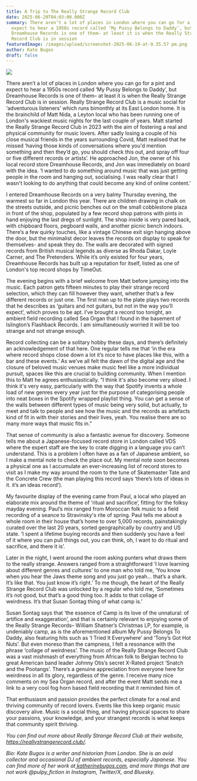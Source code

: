 ```yaml
---
title: A Trip to The Really Strange Record Club
date: 2025-06-20T04:03:00.000Z
summary: There aren’t a lot of places in London where you can go for a pint and
  expect to hear a 1950s record called ‘My Pussy Belongs to Daddy’, but
  Dreamhouse Records is one of them– at least it is when the Really Strange
  Record Club is in session
featuredImage: /images/upload/screenshot-2025-06-19-at-9.35.57 pm.png
author: Kate Bugos
draft: false
---
```

![](/images/upload/screenshot-2025-06-19-at-9.35.57 pm.png)

There aren’t a lot of places in London where you can go for a pint and expect to hear a 1950s record called ‘My Pussy Belongs to Daddy’, but Dreamhouse Records is one of them– at least it is when the Really Strange Record Club is in session. Really Strange Record Club is a music social for ‘adventurous listeners’ which runs bimonthly at its East London home. It is the brainchild of Matt Nida, a Leyton local who has been running one of London's wackiest music nights for the last couple of years. Matt started the Really Strange Record Club in 2023 with the aim of fostering a real and physical community for music lovers. After sadly losing a couple of his close musical friends in the years surrounding Covid, Matt realised that he missed ‘having those kinds of conversations where you'd mention something and then they’d go, you should check this out, and spray off four or five different records or artists’. He approached Jon, the owner of his local record store Dreamhouse Records, and Jon was immediately on board with the idea. ‘I wanted to do something around music that was just getting people in the room and hanging out, socialising. I was really clear that I wasn't looking to do anything that could become any kind of online content.’

I entered Dreamhouse Records on a very balmy Thursday evening, the warmest so far in London this year. There are children drawing in chalk on the streets outside, and picnic benches out on the small cobblestone plaza in front of the shop, populated by a few record shop patrons with pints in hand enjoying the last dregs of sunlight. The shop inside is very pared back, with chipboard floors, pegboard walls, and another picnic bench indoors. There’s a few quirky touches, like a vintage Chinese exit sign hanging above the door, but the minimalist decor leaves the records on display to speak for themselves- and speak they do. The walls are decorated with signed records from British musical legends as diverse as Rhoda Dakar, Loyle Carner, and The Pretenders. While it’s only existed for four years, Dreamhouse Records has built up a reputation for itself, listed as one of London's top record shops by TimeOut. 

The evening begins with a brief welcome from Matt before jumping into the music. Each patron gets fifteen minutes to play their strange record selection, which they can fill however they want, whether that’s a few different records or just one. The first man up to the plate plays two records that he describes as ‘guitars and not guitars, but not in the way you’ll expect’, which proves to be apt. I’ve brought a record too tonight, an ambient field recording called Sea Organ that I found in the basement of Islington’s Flashback Records. I am simultaneously worried it will be too strange and not strange enough. 

Record collecting can be a solitary hobby these days, and there’s definitely an acknowledgement of that here. One regular tells me that ‘in the era where record shops close down a lot it’s nice to have places like this, with a bar and these events.’ As we’ve all felt the dawn of the digital age and the closure of beloved music venues make music feel like a more individual pursuit, spaces like this are crucial to building community. When I mention this to Matt he agrees enthusiastically. “I think it's also become very siloed. I think it's very easy, particularly with the way that Spotify invents a whole load of new genres every year just for the purpose of categorising people into neat boxes in the Spotify wrapped playlist thing. You can get a sense of the walls between different types of music being very solid, but actually, to meet and talk to people and see how the music and the records as artefacts kind of fit in with their stories and their lives, yeah. You realise there are so many more ways that music fits in.”

That sense of community is also a fantastic avenue for discovery. Someone tells me about a Japanese-focused record store in London called VDS where the expert staff are the key to crate digging in a language you can’t understand. This is a problem I often have as a fan of Japanese ambient, so I make a mental note to check the place out. My mental note soon becomes a physical one as I accumulate an ever-increasing list of record stores to visit as I make my way around the room to the tune of Skatemaster Tate and the Concrete Crew (the man playing this record says ‘there’s lots of ideas in it. it’s an ideas record’). 

My favourite display of the evening came from Paul, a local who played an elaborate mix around the theme of ‘ritual and sacrifice’, fitting for the folksy mayday evening. Paul’s mix ranged from Moroccan folk music to a field recording of a seance to Stravinsky's rite of spring. Paul tells me about a whole room in their house that’s home to over 5,000 records, painstakingly curated over the last 20 years, sorted geographically by country and US state. ‘I spent a lifetime buying records and then suddenly you have a feel of it where you can pull things out, you can think, oh, I want to do ritual and sacrifice, and there it is’. 

Later in the night, I went around the room asking punters what draws them to the really strange. Answers ranged from a straightforward ‘I love learning about different genres and cultures’ to one man who told me, ‘​​You know when you hear the Jaws theme song and you just go yeah… that’s a shark. It’s like that. You just know it’s right.’ To me though, the heart of the Really Strange Record Club was unlocked by a regular who told me, ‘Sometimes it’s not good, but that’s a good thing too. It adds to that collage of weirdness. It’s that Susan Sontag thing of what camp is.’ 

Susan Sontag says that ‘the essence of Camp is its love of the unnatural: of artifice and exaggeration’, and that is certainly relevant to enjoying some of the Really Strange Records– William Shatner’s Christmas LP, for example, is undeniably camp, as is the aforementioned album My Pussy Belongs To Daddy, also featuring hits such as ‘I Tried It Everywhere’ and ‘Tony’s Got Hot Nuts’. But even moreso than the campness, I felt a resonance with the phrase ‘collage of weirdness’. The music of the Really Strange Record Club was a vast mishmash of everything from African folk to Belgian techno to great American band leader Johnny Otis’s secret X-Rated project ‘Snatch and the Pootangs’. There’s a genuine appreciation from everyone here for weirdness in all its glory, regardless of the genre. I receive many nice comments on my Sea Organ record, and after the event Matt sends me a link to a very cool fog horn based field recording that it reminded him of. 

That enthusiasm and passion provides the perfect climate for a real and thriving community of record lovers. Events like this keep organic music discovery alive. Music is a social thing, and having physical spaces to share your passions, your knowledge, and your strangest records is what keeps that community spirit thriving.

*You can find out more about Really Strange Record Club at their website, <https://reallystrangerecord.club/>.* 

*Bio: Kate Bugos is a writer and historian from London. She is an avid collector and occasional DJ of ambient records, especially Japanese. You can find more of her work at[ katherinebugos.com](http://katherinebugos.com), and more things that are not work @pulpy_fiction in Instagram, Twitter/X, and Bluesky.*
